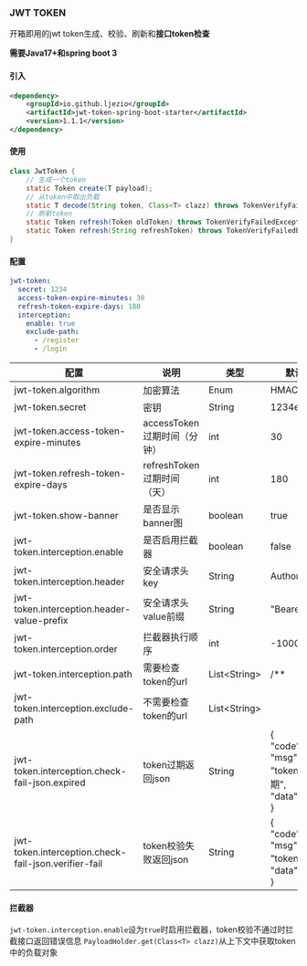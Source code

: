 ### JWT TOKEN
开箱即用的jwt token生成、校验、刷新和**接口token检查**

**需要Java17+和spring boot 3**

#### 引入

```xml
<dependency>
    <groupId>io.github.ljezio</groupId>
    <artifactId>jwt-token-spring-boot-starter</artifactId>
    <version>1.1.1</version>
</dependency>
```

#### 使用

```java
class JwtToken {
    // 生成一个token
    static Token create(T payload);
    // 从token中取出负载
    static T decode(String token, Class<T> clazz) throws TokenVerifyFailedException, TokenExpiredException;
    // 刷新token
    static Token refresh(Token oldToken) throws TokenVerifyFailedException, TokenExpiredException;
    static Token refresh(String refreshToken) throws TokenVerifyFailedException, TokenExpiredException;
}
```

#### 配置

```yaml
jwt-token:
  secret: 1234
  access-token-expire-minutes: 30
  refresh-token-expire-days: 180
  interception:
    enable: true
    exclude-path:
      - /register
      - /login
```

| 配置                                                 | 说明                        | 类型           | 默认值                                                       |
| ---------------------------------------------------- | --------------------------- | -------------- | ------------------------------------------------------------ |
| jwt-token.algorithm                                  | 加密算法                    | Enum           | HMAC256                                                      |
| jwt-token.secret                                     | 密钥                        | String         | 1234ezio                                                     |
| jwt-token.access-token-expire-minutes                | accessToken过期时间（分钟） | int            | 30                                                           |
| jwt-token.refresh-token-expire-days                  | refreshToken过期时间（天）  | int            | 180                                                          |
| jwt-token.show-banner                                | 是否显示banner图            | boolean        | true                                                         |
| jwt-token.interception.enable                        | 是否启用拦截器              | boolean        | false                                                        |
| jwt-token.interception.header                        | 安全请求头key               | String         | Authorization                                                |
| jwt-token.interception.header-value-prefix           | 安全请求头value前缀         | String         | "Bearer "                                                    |
| jwt-token.interception.order                         | 拦截器执行顺序              | int            | -1000                                                        |
| jwt-token.interception.path                          | 需要检查token的url          | List\<String\> | /**                                                          |
| jwt-token.interception.exclude-path                  | 不需要检查token的url        | List\<String\> |                                                              |
| jwt-token.interception.check-fail-json.expired       | token过期返回json           | String         | {<br/>  "code": 452,<br/>  "msg": "token已过期",<br/>  "data": null<br/>} |
| jwt-token.interception.check-fail-json.verifier-fail | token校验失败返回json       | String         | {<br/>  "code": 453,<br/>  "msg": "token无效",<br/>  "data": null<br/>} |

#### 拦截器

`jwt-token.interception.enable`设为`true`时启用拦截器，token校验不通过时拦截接口返回错误信息
`PayloadHolder.get(Class<T> clazz)`从上下文中获取token中的负载对象
